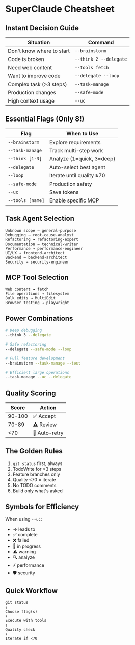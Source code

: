 # SuperClaude Cheatsheet

## Instant Decision Guide

| Situation | Command |
|-----------|---------|
| Don't know where to start | `--brainstorm` |
| Code is broken | `--think 2 --delegate` |
| Need web content | `--tools fetch` |
| Want to improve code | `--delegate --loop` |
| Complex task (>3 steps) | `--task-manage` |
| Production changes | `--safe-mode` |
| High context usage | `--uc` |

## Essential Flags (Only 8!)

| Flag | When to Use |
|------|------------|
| `--brainstorm` | Explore requirements |
| `--task-manage` | Track multi-step work |
| `--think [1-3]` | Analyze (1=quick, 3=deep) |
| `--delegate` | Auto-select best agent |
| `--loop` | Iterate until quality ≥70 |
| `--safe-mode` | Production safety |
| `--uc` | Save tokens |
| `--tools [name]` | Enable specific MCP |

## Task Agent Selection

```
Unknown scope → general-purpose
Debugging → root-cause-analyst
Refactoring → refactoring-expert
Documentation → technical-writer
Performance → performance-engineer
UI/UX → frontend-architect
Backend → backend-architect
Security → security-engineer
```

## MCP Tool Selection

```
Web content → fetch
File operations → filesystem
Bulk edits → MultiEdit
Browser testing → playwright
```

## Power Combinations

```bash
# Deep debugging
--think 3 --delegate

# Safe refactoring
--delegate --safe-mode --loop

# Full feature development
--brainstorm --task-manage --test

# Efficient large operations
--task-manage --uc --delegate
```

## Quality Scoring

| Score | Action |
|-------|--------|
| 90-100 | ✅ Accept |
| 70-89 | ⚠️ Review |
| <70 | 🔄 Auto-retry |

## The Golden Rules

1. `git status` first, always
2. TodoWrite for >3 steps
3. Feature branches only
4. Quality <70 = iterate
5. No TODO comments
6. Build only what's asked

## Symbols for Efficiency

When using `--uc`:
- → leads to
- ✅ complete
- ❌ failed
- 🔄 in progress
- ⚠️ warning
- 🔍 analyze
- ⚡ performance
- 🛡️ security

## Quick Workflow

```
git status
↓
Choose flag(s)
↓
Execute with tools
↓
Quality check
↓
Iterate if <70
```